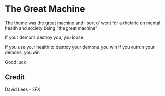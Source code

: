 # The Great Machine

The theme was the great machine and i sort of went for a rhetoric on mental health and society being "the great machine"

If your demons destroy you, you loose

If you use your health to destroy your demons, you win
If you outrun your demons, you win

Good luck

## Credit

David Lees - SFX


